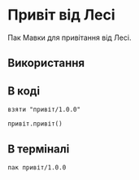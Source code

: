 # Привіт від Лесі

Пак Мавки для привітання від Лесі.

## Використання

## В коді

```мавка
взяти "привіт/1.0.0"

привіт.привіт()
```

## В терміналі

```
пак привіт/1.0.0
```
